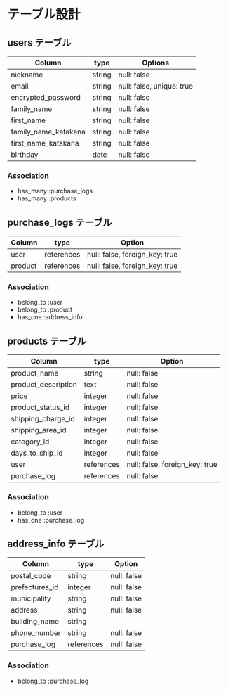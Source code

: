 # テーブル設計

## users テーブル

  | Column                | type   | Options                   |
  | --------------------- | ------ | ------------------------- |
  | nickname              | string | null: false               |
  | email                 | string | null: false, unique: true |
  | encrypted_password    | string | null: false               |
  | family_name           | string | null: false               |
  | first_name            | string | null: false               |
  | family_name_katakana  | string | null: false               |
  | first_name_katakana   | string | null: false               |
  | birthday              | date   | null: false               |

  ### Association

  - has_many :purchase_logs
  - has_many :products

  ## purchase_logs テーブル

  | Column   | type       | Option                         |
  | -------- | ---------- | ------------------------------ |
  | user     | references | null: false, foreign_key: true |
  | product  | references | null: false, foreign_key: true |

  ### Association

  - belong_to :user
  - belong_to :product
  - has_one :address_info

  ## products テーブル

  | Column              | type        | Option      |
  | ------------------- | ----------- | ----------- |
  | product_name        | string      | null: false |
  | product_description | text        | null: false |
  | price               | integer     | null: false |
  | product_status_id   | integer     | null: false |
  | shipping_charge_id  | integer     | null: false |
  | shipping_area_id    | integer     | null: false |
  | category_id         | integer     | null: false |
  | days_to_ship_id     | integer     | null: false |
  | user                | references  | null: false, foreign_key: true |
  | purchase_log        | references  | null: false |
  ### Association

  - belong_to :user
  - has_one :purchase_log

  ## address_info テーブル
  | Column         | type       | Option      |
  | -------------- | ---------- | ----------  |
  | postal_code    | string     | null: false |
  | prefectures_id | integer    | null: false |
  | municipality   | string     | null: false |
  | address        | string     | null: false |
  | building_name  | string     |             |
  | phone_number   | string     | null: false |
  | purchase_log   | references | null: false |

  ### Association

  - belong_to :purchase_log